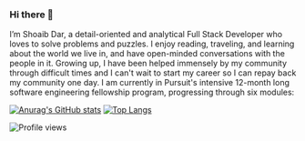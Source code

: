 ### Hi there 👋


I’m Shoaib Dar, a detail-oriented and analytical Full Stack Developer who loves to solve problems and puzzles. I enjoy reading, traveling, and learning about the world we live in, and have open-minded conversations with the people in it. Growing up, I have been helped immensely by my community through difficult times and I can't wait to start my career so I can repay back my community one day. I am currently in Pursuit's intensive 12-month long software engineering fellowship program, progressing through six modules:

[![Anurag's GitHub stats](https://github-readme-stats.vercel.app/api?username=SDAR30&count_private=true&show_icons=true&theme=radical)](https://github.com/anuraghazra/github-readme-stats) [![Top Langs](https://github-readme-stats.vercel.app/api/top-langs/?username=SDAR30&layout=compact&bg_color=141421)](https://github.com/anuraghazra/github-readme-stats)

![Profile views](https://gpvc.arturio.dev/sdar30)
